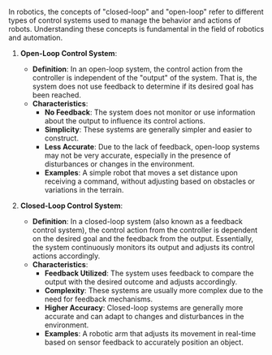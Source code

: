 
In robotics, the concepts of "closed-loop" and "open-loop" refer to different types of control systems used to manage the behavior and actions of robots. Understanding these concepts is fundamental in the field of robotics and automation.

1. **Open-Loop Control System**:
    
    - **Definition**: In an open-loop system, the control action from the controller is independent of the "output" of the system. That is, the system does not use feedback to determine if its desired goal has been reached.
    - **Characteristics**:
        - **No Feedback**: The system does not monitor or use information about the output to influence its control actions.
        - **Simplicity**: These systems are generally simpler and easier to construct.
        - **Less Accurate**: Due to the lack of feedback, open-loop systems may not be very accurate, especially in the presence of disturbances or changes in the environment.
        - **Examples**: A simple robot that moves a set distance upon receiving a command, without adjusting based on obstacles or variations in the terrain.
2. **Closed-Loop Control System**:
    
    - **Definition**: In a closed-loop system (also known as a feedback control system), the control action from the controller is dependent on the desired goal and the feedback from the output. Essentially, the system continuously monitors its output and adjusts its control actions accordingly.
    - **Characteristics**:
        - **Feedback Utilized**: The system uses feedback to compare the output with the desired outcome and adjusts accordingly.
        - **Complexity**: These systems are usually more complex due to the need for feedback mechanisms.
        - **Higher Accuracy**: Closed-loop systems are generally more accurate and can adapt to changes and disturbances in the environment.
        - **Examples**: A robotic arm that adjusts its movement in real-time based on sensor feedback to accurately position an object.




